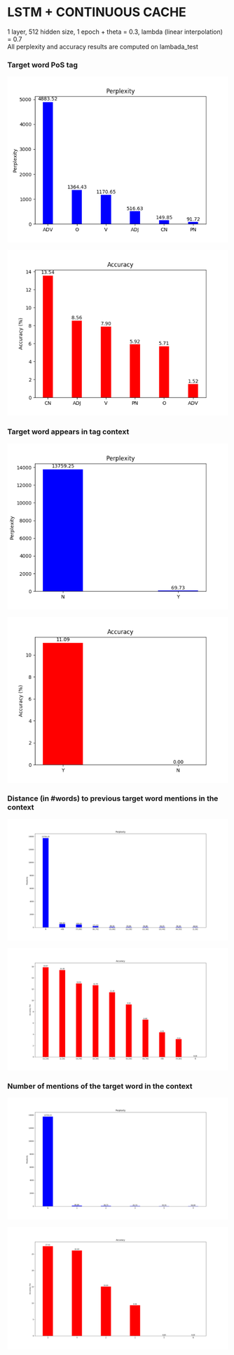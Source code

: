 # LSTM + CONTINUOUS CACHE 
1 layer, 512 hidden size, 1 epoch + theta = 0.3, lambda (linear interpolation) = 0.7  
All perplexity and accuracy results are computed on lambada_test

### Target word PoS tag

![perp_pos](perp_pos.png)

![perp_pos](acc_pos.png)

### Target word appears in tag context

![perp_context](perp_context.png)

![acc_context](acc_context.png)

### Distance (in #words) to previous target word mentions in the context

![perp_distance](perp_distance.png)

![acc_distance](acc_distance.png)

### Number of mentions of the target word in the context

![perp_repetition](perp_repetition.png)

![acc_repetition](acc_repetition.png)

